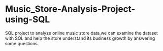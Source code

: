 # Music_Store-Analysis-Project-using-SQL
SQL project to analyze online music store data,we can examine the dataset with SQL and help the store understand its business growth by answering some questions.
